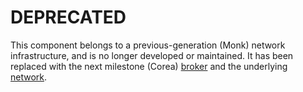 # DEPRECATED

This component belongs to a previous-generation (Monk) network infrastructure, and is no longer developed or maintained. It has been replaced with the next milestone (Corea) [broker](https://github.com/streamr-dev/broker) and the underlying [network](https://github.com/streamr-dev/network).
